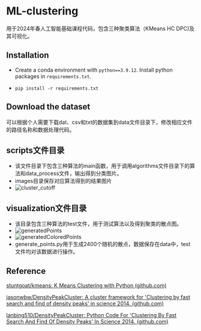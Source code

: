 # ML-clustering

用于2024年春人工智能基础课程代码，包含三种聚类算法（KMeans HC DPC)及其可视化。

## Installation

- Create a conda environment with `python==3.9.12`. Install python packages in `requirements.txt`.

- ```shell
  pip install -r requirements.txt
  ```

## Download the dataset

可以根据个人需要下载dat、csv和txt的数据集到data文件目录下，修改相应文件的路径名称和数据处理代码。

## scripts文件目录

- 该文件目录下包含三种算法的main函数，用于调用algorithms文件目录下的算法和data_process文件，输出得到分类图片。
- images目录保存对应算法得到的结果图片
- ![cluster_cutoff](./images/DPC/cluster_cutoff.png)

##  visualization文件目录

+ 该目录包含三种算法的test文件，用于测试算法以及得到聚类的散点图。
+ ![generatedPoints](./images/generatedPoints.png)
+ ![generatedColoredPoints](./images/generatedColoredPoints.png)
+ generate_points.py用于生成2400个随机的散点，数据保存在data中，test文件均对该数据进行操作。

## Reference

[stuntgoat/kmeans: K Means Clustering with Python (github.com)](https://github.com/stuntgoat/kmeans)

[jasonwbw/DensityPeakCluster: A cluster framework for 'Clustering by fast search and find of density peaks' in science 2014. (github.com)](https://github.com/jasonwbw/DensityPeakCluster)

[lanbing510/DensityPeakCluster: Python Code For 'Clustering By Fast Search And Find Of Density Peaks' In Science 2014. (github.com)](https://github.com/lanbing510/DensityPeakCluster)

